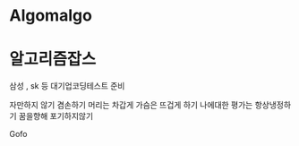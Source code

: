 # Algomalgo
<h1> 알고리즘잡스 </h1>
<p> 삼성 , sk 등 대기업코딩테스트 준비 </p>

자만하지 않기
겸손하기 
머리는 차갑게 가슴은 뜨겁게 하기
나에대한 평가는 항상냉정하기
꿈을향해 포기하지않기

Gofo
